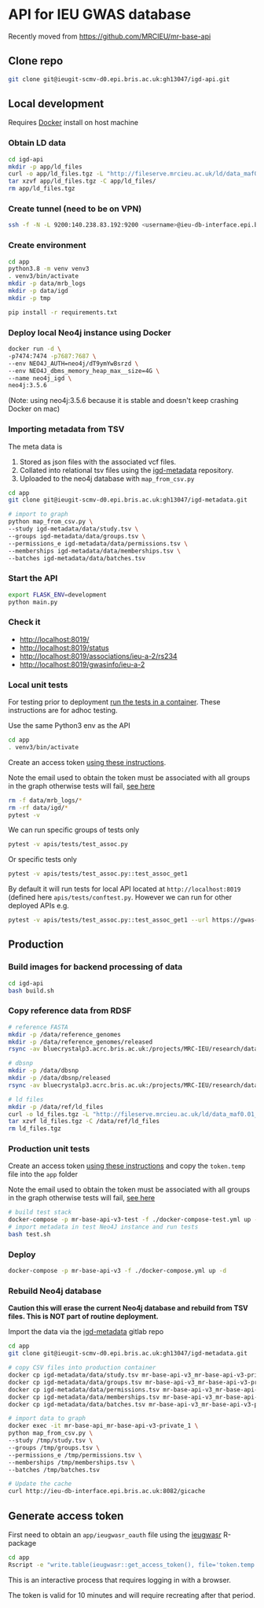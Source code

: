 # API for IEU GWAS database

Recently moved from <https://github.com/MRCIEU/mr-base-api>

## Clone repo

```sh
git clone git@ieugit-scmv-d0.epi.bris.ac.uk:gh13047/igd-api.git
```

## Local development

Requires [Docker](https://docs.docker.com/install) install on host machine

### Obtain LD data

```sh
cd igd-api
mkdir -p app/ld_files
curl -o app/ld_files.tgz -L "http://fileserve.mrcieu.ac.uk/ld/data_maf0.01_rs_ref.tgz"
tar xzvf app/ld_files.tgz -C app/ld_files/
rm app/ld_files.tgz
```

### Create tunnel (need to be on VPN)

```sh
ssh -f -N -L 9200:140.238.83.192:9200 <username>@ieu-db-interface.epi.bris.ac.uk
```

### Create environment

```sh
cd app
python3.8 -m venv venv3
. venv3/bin/activate
mkdir -p data/mrb_logs
mkdir -p data/igd
mkdir -p tmp

pip install -r requirements.txt
```

### Deploy local Neo4j instance using Docker

```sh
docker run -d \
-p7474:7474 -p7687:7687 \
--env NEO4J_AUTH=neo4j/dT9ymYwBsrzd \
--env NEO4J_dbms_memory_heap_max__size=4G \
--name neo4j_igd \
neo4j:3.5.6
```

(Note: using neo4j:3.5.6 because it is stable and doesn't keep crashing Docker on mac)

### Importing metadata from TSV

The meta data is

1. Stored as json files with the associated vcf files.
2. Collated into relational tsv files using the [igd-metadata](https://ieugit-scmv-d0.epi.bris.ac.uk/gh13047/igd-metadata) repository.
3. Uploaded to the neo4j database with `map_from_csv.py`

```sh
cd app
git clone git@ieugit-scmv-d0.epi.bris.ac.uk:gh13047/igd-metadata.git

# import to graph
python map_from_csv.py \
--study igd-metadata/data/study.tsv \
--groups igd-metadata/data/groups.tsv \
--permissions_e igd-metadata/data/permissions.tsv \
--memberships igd-metadata/data/memberships.tsv \
--batches igd-metadata/data/batches.tsv
```

### Start the API

```sh
export FLASK_ENV=development
python main.py
```

### Check it

- <http://localhost:8019/>
- <http://localhost:8019/status>
- <http://localhost:8019/associations/ieu-a-2/rs234>
- <http://localhost:8019/gwasinfo/ieu-a-2>

### Local unit tests

For testing prior to deployment [run the tests in a container](#Production-unit-tests). These instructions are for adhoc testing.

Use the same Python3 env as the API

```sh
cd app
. venv3/bin/activate
```

Create an access token [using these instructions](#Generate-access-token).

Note the email used to obtain the token must be associated with all groups in the graph otherwise tests will fail, [see here](app/map_from_csv.py#L306)

```sh
rm -f data/mrb_logs/*
rm -rf data/igd/*
pytest -v
```

We can run specific groups of tests only

```sh
pytest -v apis/tests/test_assoc.py
```

Or specific tests only

```sh
pytest -v apis/tests/test_assoc.py::test_assoc_get1
```

By default it will run tests for local API located at `http://localhost:8019` (defined here `apis/tests/conftest.py`. However we can run for other deployed APIs e.g.

```sh
pytest -v apis/tests/test_assoc.py::test_assoc_get1 --url https://gwas-api.mrcieu.ac.uk
```

## Production

### Build images for backend processing of data

```sh
cd igd-api
bash build.sh
```

### Copy reference data from RDSF

```sh
# reference FASTA
mkdir -p /data/reference_genomes
mkdir -p /data/reference_genomes/released
rsync -av bluecrystalp3.acrc.bris.ac.uk:/projects/MRC-IEU/research/data/broad/public/reference_genomes/released/2019-08-30 /data/reference_genomes/released

# dbsnp
mkdir -p /data/dbsnp
mkdir -p /data/dbsnp/released
rsync -av bluecrystalp3.acrc.bris.ac.uk:/projects/MRC-IEU/research/data/ncbi/public/dbsnp/released/2019-09-11 /data/dbsnp/released

# ld files
mkdir -p /data/ref/ld_files
curl -o ld_files.tgz -L "http://fileserve.mrcieu.ac.uk/ld/data_maf0.01_rs_ref.tgz"
tar xzvf ld_files.tgz -C /data/ref/ld_files
rm ld_files.tgz
```

### Production unit tests

Create an access token [using these instructions](#Generate-access-token) and copy the ```token.temp``` file into the ```app``` folder

Note the email used to obtain the token must be associated with all groups in the graph otherwise tests will fail, [see here](app/map_from_csv.py#L306)

```sh
# build test stack
docker-compose -p mr-base-api-v3-test -f ./docker-compose-test.yml up -d
# import metadata in test Neo4J instance and run tests
bash test.sh
```

### Deploy

```sh
docker-compose -p mr-base-api-v3 -f ./docker-compose.yml up -d
```

### Rebuild Neo4j database

**Caution this will erase the current Neo4j database and rebuild from TSV files. This is NOT part of routine deployment.**

Import the data via the [igd-metadata](https://ieugit-scmv-d0.epi.bris.ac.uk/gh13047/igd-metadata) gitlab repo

```sh
cd app
git clone git@ieugit-scmv-d0.epi.bris.ac.uk:gh13047/igd-metadata.git

# copy CSV files into production container
docker cp igd-metadata/data/study.tsv mr-base-api-v3_mr-base-api-v3-private_1:/tmp
docker cp igd-metadata/data/groups.tsv mr-base-api-v3_mr-base-api-v3-private_1:/tmp
docker cp igd-metadata/data/permissions.tsv mr-base-api-v3_mr-base-api-v3-private_1:/tmp
docker cp igd-metadata/data/memberships.tsv mr-base-api-v3_mr-base-api-v3-private_1:/tmp
docker cp igd-metadata/data/batches.tsv mr-base-api-v3_mr-base-api-v3-private_1:/tmp

# import data to graph
docker exec -it mr-base-api_mr-base-api-v3-private_1 \
python map_from_csv.py \
--study /tmp/study.tsv \
--groups /tmp/groups.tsv \
--permissions_e /tmp/permissions.tsv \
--memberships /tmp/memberships.tsv \
--batches /tmp/batches.tsv

# Update the cache
curl http://ieu-db-interface.epi.bris.ac.uk:8082/gicache
```

## Generate access token

First need to obtain an `app/ieugwasr_oauth` file using the [ieugwasr](https://github.com/MRCIEU/ieugwasr) R-package

```sh
cd app
Rscript -e "write.table(ieugwasr::get_access_token(), file='token.temp', row=F, col=F, qu=F)"
```

This is an interactive process that requires logging in with a browser.

The token is valid for 10 minutes and will require recreating after that period.
